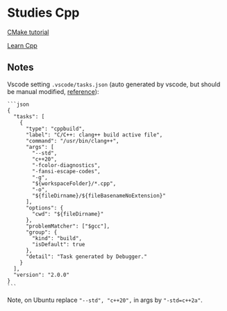 # Studies Cpp

[CMake tutorial](https://cmake.org/cmake/help/latest/guide/tutorial/index.html)

[Learn Cpp](https://www.learncpp.com/)

## Notes

Vscode setting `.vscode/tasks.json` (auto generated by vscode, but should be manual modified, [reference](https://www.cnblogs.com/gundam00/p/13447602.html)):

    ```json
    {
      "tasks": [
        {
          "type": "cppbuild",
          "label": "C/C++: clang++ build active file",
          "command": "/usr/bin/clang++",
          "args": [
            "--std",
            "c++20",
            "-fcolor-diagnostics",
            "-fansi-escape-codes",
            "-g",
            "${workspaceFolder}/*.cpp",
            "-o",
            "${fileDirname}/${fileBasenameNoExtension}"
          ],
          "options": {
            "cwd": "${fileDirname}"
          },
          "problemMatcher": ["$gcc"],
          "group": {
            "kind": "build",
            "isDefault": true
          },
          "detail": "Task generated by Debugger."
        }
      ],
      "version": "2.0.0"
    }
    ```

Note, on Ubuntu replace `"--std", "c++20",` in args by `"-std=c++2a"`.
